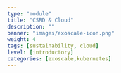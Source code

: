 ```yaml
---
type: "module"
title: "CSRD & Cloud"
description: ""
banner: "images/exoscale-icon.png"
weight: 4
tags: [sustainability, cloud]
level: [introductory]
categories: [exoscale,kubernetes]
---
```

